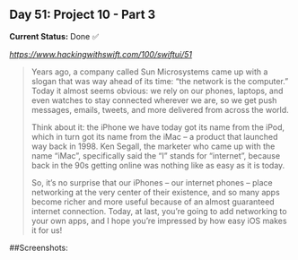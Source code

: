 

## Day 51: Project 10 - Part 3

**Current Status:**  Done ✅

*https://www.hackingwithswift.com/100/swiftui/51*

>Years ago, a company called Sun Microsystems came up with a slogan that was way ahead of its time: “the network is the computer.” Today it almost seems obvious: we rely on our phones, laptops, and even watches to stay connected wherever we are, so we get push messages, emails, tweets, and more delivered from across the world.
>
>Think about it: the iPhone we have today got its name from the iPod, which in turn got its name from the iMac – a product that launched way back in 1998. Ken Segall, the marketer who came up with the name “iMac”, specifically said the “I” stands for “internet”, because back in the 90s getting online was nothing like as easy as it is today.
>
>So, it’s no surprise that our iPhones – our internet phones – place networking at the very center of their existence, and so many apps become richer and more useful because of an almost guaranteed internet connection. Today, at last, you’re going to add networking to your own apps, and I hope you’re impressed by how easy iOS makes it for us!


##Screenshots:
<!-- ![App-Screenshot](documentation/1.png)
![App-Screenshot](documentation/2.png)
![App-Screenshot](documentation/3.png) -->
